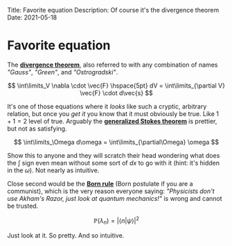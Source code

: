 Title:        Favorite equation
Description:  Of course it's the divergence theorem
Date:         2021-05-18

# Favorite equation
The **[divergence theorem](https://en.wikipedia.org/wiki/Divergence_theorem)**, also referred to with
any combination of names *"Gauss"*, *"Green"*, and *"Ostrogradski"*.

$$
\int\limits_V \nabla \cdot \vec{F} \hspace{5pt} dV = \int\limits_{\partial V} \vec{F} \cdot d\vec{s}
$$

It's one of those equations where it *looks* like such a cryptic, arbitrary relation, but once you *get it* you know
that it must obviously be true. Like $1+1=2$ level of true. Arguably the **[generalized Stokes
theorem](https://en.wikipedia.org/wiki/Generalized_Stokes_theorem)** is prettier, but not as satisfying.

$$
\int\limits_\Omega d\omega = \int\limits_{\partial\Omega} \omega
$$

Show this to anyone and they will scratch their head wondering what does the $\int$ sign even mean without some sort of
$dx$ to go with it (hint: it's hidden in the $\omega$). Not nearly as intuitive.

Close second would be the **[Born rule](https://en.wikipedia.org/wiki/Born_rule)** (Born postulate if you are a
communist), which is the very reason everyone saying: *"Physicists don't use Akham's Razor, just look at quantum
mechanics!"* is wrong and cannot be trusted.

$$
\mathbb{P}(\lambda_n) = \vert \langle n \vert \psi \rangle \vert^2 
$$

Just look at it. So pretty. And so intuitive.
